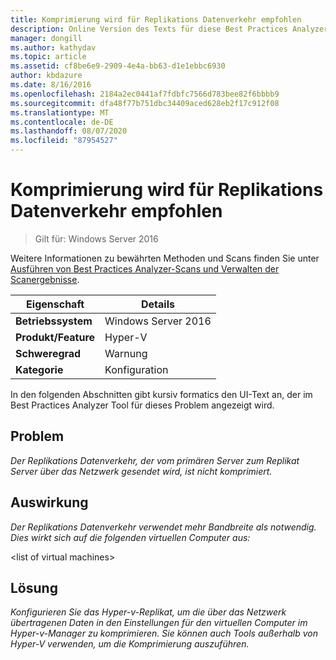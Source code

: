 ```yaml
---
title: Komprimierung wird für Replikations Datenverkehr empfohlen
description: Online Version des Texts für diese Best Practices Analyzer Regel.
manager: dongill
ms.author: kathydav
ms.topic: article
ms.assetid: cf8be6e9-2909-4e4a-bb63-d1e1ebbc6930
author: kbdazure
ms.date: 8/16/2016
ms.openlocfilehash: 2184a2ec0441af7fdbfc7566d783bee82f6bbbb9
ms.sourcegitcommit: dfa48f77b751dbc34409aced628eb2f17c912f08
ms.translationtype: MT
ms.contentlocale: de-DE
ms.lasthandoff: 08/07/2020
ms.locfileid: "87954527"
---
```

# <a name="compression-is-recommended-for-replication-traffic"></a>Komprimierung wird für Replikations Datenverkehr empfohlen

>Gilt für: Windows Server 2016

Weitere Informationen zu bewährten Methoden und Scans finden Sie unter [Ausführen von Best Practices Analyzer-Scans und Verwalten der Scanergebnisse](https://go.microsoft.com/fwlink/p/?LinkID=223177).

|Eigenschaft|Details|
|-|-|
|**Betriebssystem**|Windows Server 2016|
|**Produkt/Feature**|Hyper-V|
|**Schweregrad**|Warnung|
|**Kategorie**|Konfiguration|

In den folgenden Abschnitten gibt kursiv formatics den UI-Text an, der im Best Practices Analyzer Tool für dieses Problem angezeigt wird.

## <a name="issue"></a>Problem
*Der Replikations Datenverkehr, der vom primären Server zum Replikat Server über das Netzwerk gesendet wird, ist nicht komprimiert.*

## <a name="impact"></a>Auswirkung
*Der Replikations Datenverkehr verwendet mehr Bandbreite als notwendig. Dies wirkt sich auf die folgenden virtuellen Computer aus:*

\<list of virtual machines>

## <a name="resolution"></a>Lösung
*Konfigurieren Sie das Hyper-v-Replikat, um die über das Netzwerk übertragenen Daten in den Einstellungen für den virtuellen Computer im Hyper-v-Manager zu komprimieren. Sie können auch Tools außerhalb von Hyper-V verwenden, um die Komprimierung auszuführen.*



